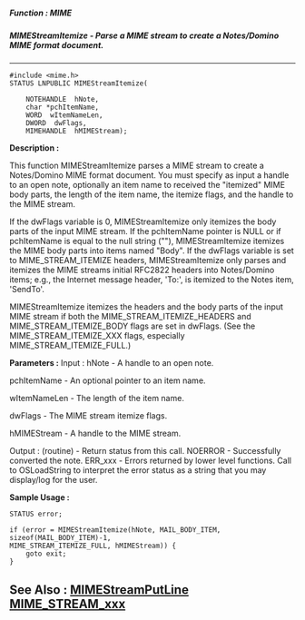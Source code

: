 ##### Function : MIME
##### MIMEStreamItemize - Parse a MIME stream to create a Notes/Domino MIME format document.
---
```
#include <mime.h>
STATUS LNPUBLIC MIMEStreamItemize(

	NOTEHANDLE  hNote,
	char *pchItemName,
	WORD  wItemNameLen,
	DWORD  dwFlags,
	MIMEHANDLE  hMIMEStream);
```
**Description :**

This function MIMEStreamItemize parses a MIME stream to create a Notes/Domino 
MIME format document.  You must specify as input a handle to an open note, 
optionally an item name to received the "itemized" MIME body parts, the length 
of the item name, the itemize flags, and the handle to the MIME stream.

If the dwFlags variable is 0, MIMEStreamItemize only itemizes the body parts of 
the input MIME stream.  If the pchItemName pointer is NULL or if pchItemName is 
equal to the null string (""), MIMEStreamItemize itemizes the MIME body parts 
into items named "Body".  If the dwFlags variable is set to MIME_STREAM_ITEMIZE 
headers, MIMEStreamItemize only parses and itemizes the MIME streams initial 
RFC2822 headers into Notes/Domino items; e.g., the Internet message header, 
'To:', is itemized to the Notes item, 'SendTo'.

MIMEStreamItemize itemizes the headers and the body parts of the input MIME 
stream if both the MIME_STREAM_ITEMIZE_HEADERS and MIME_STREAM_ITEMIZE_BODY 
flags are set in dwFlags.  (See the MIME_STREAM_ITEMIZE_XXX flags, especially 
MIME_STREAM_ITEMIZE_FULL.)


**Parameters :**
Input :
hNote  -  A handle to an open note.

pchItemName  -  An optional pointer to an item name.

wItemNameLen  -  The length of the item name.

dwFlags  -   The MIME stream itemize flags.

hMIMEStream  -  A handle to the MIME stream.

Output :
(routine)  -  Return status from this call.
	NOERROR - Successfully converted the note.
	ERR_xxx - Errors returned by lower level functions.  Call to OSLoadString to interpret the error status as a string that you may display/log for the user.




**Sample Usage :**
```
STATUS error;

if (error = MIMEStreamItemize(hNote, MAIL_BODY_ITEM, sizeof(MAIL_BODY_ITEM)-1, 
MIME_STREAM_ITEMIZE_FULL, hMIMEStream)) {
	goto exit;
}

```
**See Also :**
[MIMEStreamPutLine](/domino-c-api-docs/reference/Func/MIMEStreamPutLine)
[MIME_STREAM_xxx](/domino-c-api-docs/reference/Symb/MIME_STREAM_xxx)
---
